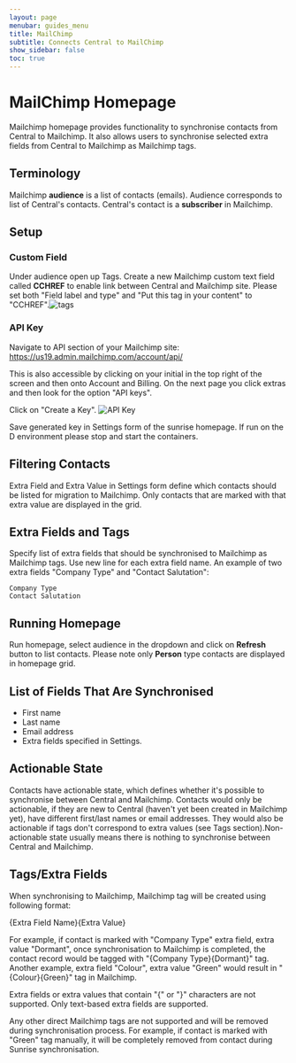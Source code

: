```yaml
---
layout: page
menubar: guides_menu
title: MailChimp
subtitle: Connects Central to MailChimp
show_sidebar: false
toc: true
---
```


# MailChimp Homepage

Mailchimp homepage provides functionality to synchronise contacts from Central to Mailchimp. It also allows users to synchronise selected extra fields from Central to Mailchimp as Mailchimp tags.

## Terminology
Mailchimp **audience** is a list of contacts (emails). Audience corresponds to list of Central's contacts. Central's contact is a **subscriber** in Mailchimp.

## Setup

### Custom Field
Under audience open up Tags.
Create a new Mailchimp custom text field called **CCHREF** to enable link between Central and Mailchimp site. Please set both "Field label and type" and "Put this tag in your content" to "CCHREF".![tags](src/user-guides/sunrise/screenshots/MailchimpSetup/tags.png "tags")

### API Key

Navigate to API section of your Mailchimp site:  
https://us19.admin.mailchimp.com/account/api/

This is also accessible by clicking on your initial in the top right of the screen and then onto Account and Billing. On the next page you click extras and then look for the option "API keys".

Click on "Create a Key".
![API Key](/src/user-guides/sunrise/screenshots/MailchimpSetup "API Key")

Save generated key in Settings form of the sunrise homepage. If run on the D environment please stop and start the containers.

## Filtering Contacts

Extra Field and Extra Value in Settings form define which contacts should be listed for migration to Mailchimp. Only contacts that are marked with that extra value are displayed in the grid.

## Extra Fields and Tags

Specify list of extra fields that should be synchronised to Mailchimp as Mailchimp tags. Use new line for each extra field name. An example of two extra fields "Company Type" and "Contact Salutation":

```
Company Type
Contact Salutation
```

## Running Homepage

Run homepage, select audience in the dropdown and click on **Refresh** button to list contacts. Please note only **Person** type contacts are displayed in homepage grid.

## List of Fields That Are Synchronised

* First name
* Last name
* Email address
* Extra fields specified in Settings.

## Actionable State

Contacts have actionable state, which defines whether it's possible to synchronise between Central and Mailchimp. Contacts would only be actionable, if they are new to Central (haven't yet been created in Mailchimp yet), have different first/last names or email addresses. They would also be actionable if tags don't correspond to extra values (see Tags section).Non-actionable state usually means there is nothing to synchronise between Central and Mailchimp.

## Tags/Extra Fields

When synchronising to Mailchimp, Mailchimp tag will be created using following format:

{Extra Field Name}{Extra Value}

For example, if contact is marked with "Company Type" extra field, extra value "Dormant", once synchronisation to Mailchimp is completed, the contact record would be tagged with "{Company Type}{Dormant}" tag. Another example, extra field "Colour", extra value "Green" would result in "{Colour}{Green}" tag in Mailchimp.

Extra fields or extra values that contain "{" or "}" characters are not supported. Only text-based extra fields are supported.

Any other direct Mailchimp tags are not supported and will be removed during synchronisation process. For example, if contact is marked with "Green" tag manually, it will be completely removed from contact during Sunrise synchronisation.
